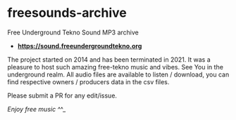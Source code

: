 # freesounds-archive

Free Underground Tekno Sound MP3 archive 

- **https://sound.freeundergroundtekno.org**

The project started on 2014 and has been terminated in 2021. It was a pleasure to host such amazing free-tekno music and vibes. See You in the underground realm. All audio files are available to listen / download, you can find respective owners / producers data in the csv files.

Please submit a PR for any edit/issue.

_Enjoy free music ^_^_
